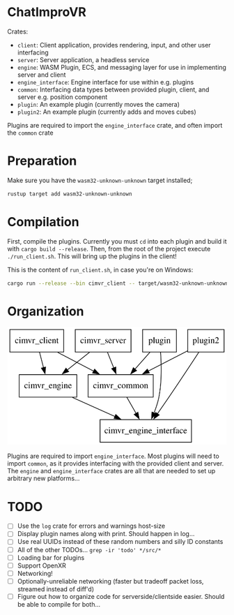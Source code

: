 # ChatImproVR
Crates:
* `client`: Client application, provides rendering, input, and other user interfacing
* `server`: Server application, a headless service
* `engine`: WASM Plugin, ECS, and messaging layer for use in implementing server and client
* `engine_interface`: Engine interface for use within e.g. plugins
* `common`: Interfacing data types between provided plugin, client, and server e.g. position component
* `plugin`: An example plugin (currently moves the camera)
* `plugin2`: An example plugin (currently adds and moves cubes)

Plugins are required to import the `engine_interface` crate, and often import the `common` crate

# Preparation
Make sure you have the `wasm32-unknown-unknown` target installed;
```sh
rustup target add wasm32-unknown-unknown
```

# Compilation
First, compile the plugins. Currently you must `cd` into each plugin and build it with `cargo build --release`.
Then, from the root of the project execute `./run_client.sh`. This will bring up the plugins in the client!

This is the content of `run_client.sh`, in case you're on Windows:
```sh
cargo run --release --bin cimvr_client -- target/wasm32-unknown-unknown/release/plugin.wasm target/wasm32-unknown-unknown/release/plugin2.wasm
```

# Organization 
![Visual aid for crate graph](./graph.svg)

Plugins are required to import `engine_interface`. Most plugins will need to import `common`, as it provides interfacing with the provided client and server. The `engine` and `engine_interface` crates are all that are needed to set up arbitrary new platforms...

# TODO
* [ ] Use the `log` crate for errors and warnings host-size
* [ ] Display plugin names along with print. Should happen in log...
* [ ] Use real UUIDs instead of these random numbers and silly ID constants
* [ ] All of the other TODOs... `grep -ir 'todo' */src/*`
* [ ] Loading bar for plugins
* [ ] Support OpenXR
* [ ] Networking!
* [ ] Optionally-unreliable networking (faster but tradeoff packet loss, streamed instead of diff'd) 
* [ ] Figure out how to organize code for serverside/clientside easier. Should be able to compile for both...

